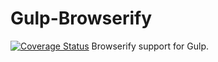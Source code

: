 # Gulp-Browserify
[![Coverage Status](https://coveralls.io/repos/github/Maytha8/Gulp-Browserify/badge.svg?branch=main)](https://coveralls.io/github/Maytha8/Gulp-Browserify?branch=main)
Browserify support for Gulp.
